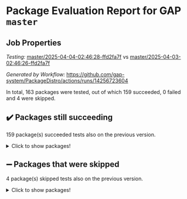 # Package Evaluation Report for GAP `master`

## Job Properties

*Testing:* [master/2025-04-04-02:46:28-ffd2fa7f](https://github.com/gap-system/PackageDistro/blob/data/reports/master/2025-04-04-02:46:28-ffd2fa7f) vs [master/2025-04-03-02:46:26-ffd2fa7f](https://github.com/gap-system/PackageDistro/blob/data/reports/master/2025-04-03-02:46:26-ffd2fa7f)

*Generated by Workflow:* https://github.com/gap-system/PackageDistro/actions/runs/14256723604

In total, 163 packages were tested, out of which 159 succeeded, 0 failed and 4 were skipped.

## :heavy_check_mark: Packages still succeeding

159 package(s) succeeded tests also on the previous version.
<details><summary>Click to show packages!</summary>

- 4ti2interface 2024.11-01 [(success)](https://github.com/gap-system/PackageDistro/actions/runs/14256723604/job/39960865697)
- ace 5.6.2 [(success)](https://github.com/gap-system/PackageDistro/actions/runs/14256723604/job/39960865885)
- aclib 1.3.2 [(success)](https://github.com/gap-system/PackageDistro/actions/runs/14256723604/job/39960866100)
- agt 0.3.1 [(success)](https://github.com/gap-system/PackageDistro/actions/runs/14256723604/job/39960866238)
- alco 1.1.1 [(success)](https://github.com/gap-system/PackageDistro/actions/runs/14256723604/job/39960866413)
- alnuth 3.2.1 [(success)](https://github.com/gap-system/PackageDistro/actions/runs/14256723604/job/39960866571)
- anupq 3.3.1 [(success)](https://github.com/gap-system/PackageDistro/actions/runs/14256723604/job/39960866773)
- atlasrep 2.1.9 [(success)](https://github.com/gap-system/PackageDistro/actions/runs/14256723604/job/39960866933)
- autodoc 2023.06.19 [(success)](https://github.com/gap-system/PackageDistro/actions/runs/14256723604/job/39960867124)
- automata 1.16 [(success)](https://github.com/gap-system/PackageDistro/actions/runs/14256723604/job/39960871085)
- automgrp 1.3.3 [(success)](https://github.com/gap-system/PackageDistro/actions/runs/14256723604/job/39960871501)
- autpgrp 1.11 [(success)](https://github.com/gap-system/PackageDistro/actions/runs/14256723604/job/39960871830)
- cap 2025.03-05 [(success)](https://github.com/gap-system/PackageDistro/actions/runs/14256723604/job/39960873006)
- caratinterface 2.3.7 [(success)](https://github.com/gap-system/PackageDistro/actions/runs/14256723604/job/39960874950)
- cddinterface 2024.09.02 [(success)](https://github.com/gap-system/PackageDistro/actions/runs/14256723604/job/39960875178)
- circle 1.6.6 [(success)](https://github.com/gap-system/PackageDistro/actions/runs/14256723604/job/39960875412)
- classicpres 1.22 [(success)](https://github.com/gap-system/PackageDistro/actions/runs/14256723604/job/39960875612)
- cohomolo 1.6.11 [(success)](https://github.com/gap-system/PackageDistro/actions/runs/14256723604/job/39960875827)
- congruence 1.2.7 [(success)](https://github.com/gap-system/PackageDistro/actions/runs/14256723604/job/39960876018)
- corefreesub 0.6 [(success)](https://github.com/gap-system/PackageDistro/actions/runs/14256723604/job/39960876238)
- corelg 1.57 [(success)](https://github.com/gap-system/PackageDistro/actions/runs/14256723604/job/39960876434)
- crime 1.6 [(success)](https://github.com/gap-system/PackageDistro/actions/runs/14256723604/job/39960876627)
- crisp 1.4.6 [(success)](https://github.com/gap-system/PackageDistro/actions/runs/14256723604/job/39960876807)
- crypting 0.10.5 [(success)](https://github.com/gap-system/PackageDistro/actions/runs/14256723604/job/39960877019)
- cryst 4.1.27 [(success)](https://github.com/gap-system/PackageDistro/actions/runs/14256723604/job/39960877197)
- crystcat 1.1.10 [(success)](https://github.com/gap-system/PackageDistro/actions/runs/14256723604/job/39960877417)
- ctbllib 1.3.9 [(success)](https://github.com/gap-system/PackageDistro/actions/runs/14256723604/job/39960877611)
- cubefree 1.20 [(success)](https://github.com/gap-system/PackageDistro/actions/runs/14256723604/job/39960877841)
- curlinterface 2.4.0 [(success)](https://github.com/gap-system/PackageDistro/actions/runs/14256723604/job/39960878037)
- cvec 2.8.3 [(success)](https://github.com/gap-system/PackageDistro/actions/runs/14256723604/job/39960878292)
- datastructures 0.3.1 [(success)](https://github.com/gap-system/PackageDistro/actions/runs/14256723604/job/39960878481)
- deepthought 1.0.8 [(success)](https://github.com/gap-system/PackageDistro/actions/runs/14256723604/job/39960878678)
- design 1.8.2 [(success)](https://github.com/gap-system/PackageDistro/actions/runs/14256723604/job/39960878856)
- difsets 2.3.1 [(success)](https://github.com/gap-system/PackageDistro/actions/runs/14256723604/job/39960879056)
- digraphs 1.10.0 [(success)](https://github.com/gap-system/PackageDistro/actions/runs/14256723604/job/39960879252)
- edim 1.3.8 [(success)](https://github.com/gap-system/PackageDistro/actions/runs/14256723604/job/39960879484)
- example 4.4.0 [(success)](https://github.com/gap-system/PackageDistro/actions/runs/14256723604/job/39960879692)
- examplesforhomalg 2023.10-01 [(success)](https://github.com/gap-system/PackageDistro/actions/runs/14256723604/job/39960879977)
- factint 1.6.3 [(success)](https://github.com/gap-system/PackageDistro/actions/runs/14256723604/job/39960880262)
- ferret 1.0.14 [(success)](https://github.com/gap-system/PackageDistro/actions/runs/14256723604/job/39960880469)
- fga 1.5.0 [(success)](https://github.com/gap-system/PackageDistro/actions/runs/14256723604/job/39960880685)
- fining 1.5.6 [(success)](https://github.com/gap-system/PackageDistro/actions/runs/14256723604/job/39960880882)
- float 1.0.7 [(success)](https://github.com/gap-system/PackageDistro/actions/runs/14256723604/job/39960881079)
- format 1.4.4 [(success)](https://github.com/gap-system/PackageDistro/actions/runs/14256723604/job/39960881266)
- forms 1.2.12 [(success)](https://github.com/gap-system/PackageDistro/actions/runs/14256723604/job/39960881483)
- fplsa 1.2.6 [(success)](https://github.com/gap-system/PackageDistro/actions/runs/14256723604/job/39960881628)
- fr 2.4.13 [(success)](https://github.com/gap-system/PackageDistro/actions/runs/14256723604/job/39960881799)
- francy 2.0.3 [(success)](https://github.com/gap-system/PackageDistro/actions/runs/14256723604/job/39960881967)
- fwtree 1.3 [(success)](https://github.com/gap-system/PackageDistro/actions/runs/14256723604/job/39960882183)
- gapdoc 1.6.7 [(success)](https://github.com/gap-system/PackageDistro/actions/runs/14256723604/job/39960882379)
- gauss 2024.11-01 [(success)](https://github.com/gap-system/PackageDistro/actions/runs/14256723604/job/39960882564)
- gaussforhomalg 2024.08-01 [(success)](https://github.com/gap-system/PackageDistro/actions/runs/14256723604/job/39960882760)
- gbnp 1.1.0 [(success)](https://github.com/gap-system/PackageDistro/actions/runs/14256723604/job/39960882951)
- generalizedmorphismsforcap 2025.02-01 [(success)](https://github.com/gap-system/PackageDistro/actions/runs/14256723604/job/39960883112)
- genss 1.6.9 [(success)](https://github.com/gap-system/PackageDistro/actions/runs/14256723604/job/39960883267)
- gradedmodules 2024.12-01 [(success)](https://github.com/gap-system/PackageDistro/actions/runs/14256723604/job/39960883412)
- gradedringforhomalg 2024.07-01 [(success)](https://github.com/gap-system/PackageDistro/actions/runs/14256723604/job/39960883589)
- grape 4.9.2 [(success)](https://github.com/gap-system/PackageDistro/actions/runs/14256723604/job/39960883750)
- groupoids 1.76 [(success)](https://github.com/gap-system/PackageDistro/actions/runs/14256723604/job/39960883899)
- grpconst 2.6.5 [(success)](https://github.com/gap-system/PackageDistro/actions/runs/14256723604/job/39960884087)
- guarana 0.96.3 [(success)](https://github.com/gap-system/PackageDistro/actions/runs/14256723604/job/39960884254)
- guava 3.20 [(success)](https://github.com/gap-system/PackageDistro/actions/runs/14256723604/job/39960884439)
- hap 1.66 [(success)](https://github.com/gap-system/PackageDistro/actions/runs/14256723604/job/39960884632)
- hapcryst 0.1.15 [(success)](https://github.com/gap-system/PackageDistro/actions/runs/14256723604/job/39960884810)
- hecke 1.5.4 [(success)](https://github.com/gap-system/PackageDistro/actions/runs/14256723604/job/39960884975)
- help 4.0 [(success)](https://github.com/gap-system/PackageDistro/actions/runs/14256723604/job/39960885158)
- homalg 2024.01-01 [(success)](https://github.com/gap-system/PackageDistro/actions/runs/14256723604/job/39960885320)
- homalgtocas 2023.11-01 [(success)](https://github.com/gap-system/PackageDistro/actions/runs/14256723604/job/39960885473)
- ibnp 0.15 [(success)](https://github.com/gap-system/PackageDistro/actions/runs/14256723604/job/39960885615)
- idrel 2.48 [(success)](https://github.com/gap-system/PackageDistro/actions/runs/14256723604/job/39960885771)
- images 1.3.3 [(success)](https://github.com/gap-system/PackageDistro/actions/runs/14256723604/job/39960885943)
- intpic 0.4.0 [(success)](https://github.com/gap-system/PackageDistro/actions/runs/14256723604/job/39960886114)
- io 4.9.1 [(success)](https://github.com/gap-system/PackageDistro/actions/runs/14256723604/job/39960886264)
- io_forhomalg 2023.02-04 [(success)](https://github.com/gap-system/PackageDistro/actions/runs/14256723604/job/39960886431)
- irredsol 1.4.4 [(success)](https://github.com/gap-system/PackageDistro/actions/runs/14256723604/job/39960886585)
- json 2.2.2 [(success)](https://github.com/gap-system/PackageDistro/actions/runs/14256723604/job/39960886735)
- jupyterkernel 1.5.1 [(success)](https://github.com/gap-system/PackageDistro/actions/runs/14256723604/job/39960886885)
- jupyterviz 1.5.6 [(success)](https://github.com/gap-system/PackageDistro/actions/runs/14256723604/job/39960887155)
- kan 1.37 [(success)](https://github.com/gap-system/PackageDistro/actions/runs/14256723604/job/39960887319)
- kbmag 1.5.11 [(success)](https://github.com/gap-system/PackageDistro/actions/runs/14256723604/job/39960887487)
- laguna 3.9.7 [(success)](https://github.com/gap-system/PackageDistro/actions/runs/14256723604/job/39960887660)
- liealgdb 2.2.1 [(success)](https://github.com/gap-system/PackageDistro/actions/runs/14256723604/job/39960887897)
- liepring 2.9.1 [(success)](https://github.com/gap-system/PackageDistro/actions/runs/14256723604/job/39960888062)
- liering 2.4.2 [(success)](https://github.com/gap-system/PackageDistro/actions/runs/14256723604/job/39960888253)
- linearalgebraforcap 2025.03-02 [(success)](https://github.com/gap-system/PackageDistro/actions/runs/14256723604/job/39960888460)
- lins 0.9 [(success)](https://github.com/gap-system/PackageDistro/actions/runs/14256723604/job/39960888671)
- localizeringforhomalg 2023.10-01 [(success)](https://github.com/gap-system/PackageDistro/actions/runs/14256723604/job/39960888894)
- loops 3.4.4 [(success)](https://github.com/gap-system/PackageDistro/actions/runs/14256723604/job/39960889109)
- lpres 1.1.1 [(success)](https://github.com/gap-system/PackageDistro/actions/runs/14256723604/job/39960889295)
- majoranaalgebras 1.5.2 [(success)](https://github.com/gap-system/PackageDistro/actions/runs/14256723604/job/39960889514)
- mapclass 1.4.6 [(success)](https://github.com/gap-system/PackageDistro/actions/runs/14256723604/job/39960889710)
- matgrp 0.71 [(success)](https://github.com/gap-system/PackageDistro/actions/runs/14256723604/job/39960889885)
- matricesforhomalg 2024.11-02 [(success)](https://github.com/gap-system/PackageDistro/actions/runs/14256723604/job/39960890101)
- modisom 3.0.0 [(success)](https://github.com/gap-system/PackageDistro/actions/runs/14256723604/job/39960890282)
- modulepresentationsforcap 2024.09-02 [(success)](https://github.com/gap-system/PackageDistro/actions/runs/14256723604/job/39960890412)
- modules 2024.12-01 [(success)](https://github.com/gap-system/PackageDistro/actions/runs/14256723604/job/39960890551)
- monoidalcategories 2025.03-02 [(success)](https://github.com/gap-system/PackageDistro/actions/runs/14256723604/job/39960890698)
- nconvex 2024.12-01 [(success)](https://github.com/gap-system/PackageDistro/actions/runs/14256723604/job/39960890857)
- nilmat 1.4.2 [(success)](https://github.com/gap-system/PackageDistro/actions/runs/14256723604/job/39960891002)
- nock 1.5 [(success)](https://github.com/gap-system/PackageDistro/actions/runs/14256723604/job/39960891143)
- normalizinterface 1.3.7 [(success)](https://github.com/gap-system/PackageDistro/actions/runs/14256723604/job/39960891291)
- nq 2.5.11 [(success)](https://github.com/gap-system/PackageDistro/actions/runs/14256723604/job/39960891428)
- numericalsgps 1.4.0 [(success)](https://github.com/gap-system/PackageDistro/actions/runs/14256723604/job/39960891592)
- openmath 11.5.3 [(success)](https://github.com/gap-system/PackageDistro/actions/runs/14256723604/job/39960891752)
- orb 5.0.0 [(success)](https://github.com/gap-system/PackageDistro/actions/runs/14256723604/job/39960891963)
- packagemanager 1.6.1 [(success)](https://github.com/gap-system/PackageDistro/actions/runs/14256723604/job/39960892147)
- patternclass 2.4.5 [(success)](https://github.com/gap-system/PackageDistro/actions/runs/14256723604/job/39960892293)
- permut 2.0.5 [(success)](https://github.com/gap-system/PackageDistro/actions/runs/14256723604/job/39960892459)
- polenta 1.3.10 [(success)](https://github.com/gap-system/PackageDistro/actions/runs/14256723604/job/39960892627)
- polymaking 0.8.7 [(success)](https://github.com/gap-system/PackageDistro/actions/runs/14256723604/job/39960892808)
- primgrp 3.4.4 [(success)](https://github.com/gap-system/PackageDistro/actions/runs/14256723604/job/39960893009)
- profiling 2.6.0 [(success)](https://github.com/gap-system/PackageDistro/actions/runs/14256723604/job/39960893189)
- qdistrnd 0.9.5 [(success)](https://github.com/gap-system/PackageDistro/actions/runs/14256723604/job/39960893432)
- qpa 1.35 [(success)](https://github.com/gap-system/PackageDistro/actions/runs/14256723604/job/39960893617)
- quagroup 1.8.4 [(success)](https://github.com/gap-system/PackageDistro/actions/runs/14256723604/job/39960893825)
- radiroot 2.9 [(success)](https://github.com/gap-system/PackageDistro/actions/runs/14256723604/job/39960894062)
- rcwa 4.7.1 [(success)](https://github.com/gap-system/PackageDistro/actions/runs/14256723604/job/39960894254)
- rds 1.8 [(success)](https://github.com/gap-system/PackageDistro/actions/runs/14256723604/job/39960894436)
- recog 1.4.4 [(success)](https://github.com/gap-system/PackageDistro/actions/runs/14256723604/job/39960894633)
- repndecomp 1.3.0 [(success)](https://github.com/gap-system/PackageDistro/actions/runs/14256723604/job/39960894858)
- repsn 3.1.2 [(success)](https://github.com/gap-system/PackageDistro/actions/runs/14256723604/job/39960895109)
- resclasses 4.7.3 [(success)](https://github.com/gap-system/PackageDistro/actions/runs/14256723604/job/39960895349)
- ringsforhomalg 2024.11-02 [(success)](https://github.com/gap-system/PackageDistro/actions/runs/14256723604/job/39960895546)
- sco 2023.08-01 [(success)](https://github.com/gap-system/PackageDistro/actions/runs/14256723604/job/39960895761)
- scscp 2.4.3 [(success)](https://github.com/gap-system/PackageDistro/actions/runs/14256723604/job/39960895984)
- semigroups 5.5.0 [(success)](https://github.com/gap-system/PackageDistro/actions/runs/14256723604/job/39960896181)
- sglppow 2.4 [(success)](https://github.com/gap-system/PackageDistro/actions/runs/14256723604/job/39960896406)
- sgpviz 0.999.6 [(success)](https://github.com/gap-system/PackageDistro/actions/runs/14256723604/job/39960896561)
- simpcomp 2.1.14 [(success)](https://github.com/gap-system/PackageDistro/actions/runs/14256723604/job/39960896731)
- singular 2024.06.03 [(success)](https://github.com/gap-system/PackageDistro/actions/runs/14256723604/job/39960896916)
- sl2reps 1.1 [(success)](https://github.com/gap-system/PackageDistro/actions/runs/14256723604/job/39960897135)
- sla 1.6.2 [(success)](https://github.com/gap-system/PackageDistro/actions/runs/14256723604/job/39960897297)
- smallantimagmas 0.3.0 [(success)](https://github.com/gap-system/PackageDistro/actions/runs/14256723604/job/39960897489)
- smallgrp 1.5.4 [(success)](https://github.com/gap-system/PackageDistro/actions/runs/14256723604/job/39960897698)
- smallsemi 0.7.2 [(success)](https://github.com/gap-system/PackageDistro/actions/runs/14256723604/job/39960897887)
- sonata 2.9.6 [(success)](https://github.com/gap-system/PackageDistro/actions/runs/14256723604/job/39960898101)
- sophus 1.27 [(success)](https://github.com/gap-system/PackageDistro/actions/runs/14256723604/job/39960898305)
- sotgrps 1.3 [(success)](https://github.com/gap-system/PackageDistro/actions/runs/14256723604/job/39960898491)
- spinsym 1.5.2 [(success)](https://github.com/gap-system/PackageDistro/actions/runs/14256723604/job/39960898688)
- standardff 1.0 [(success)](https://github.com/gap-system/PackageDistro/actions/runs/14256723604/job/39960898894)
- symbcompcc 1.3.2 [(success)](https://github.com/gap-system/PackageDistro/actions/runs/14256723604/job/39960899125)
- thelma 1.3 [(success)](https://github.com/gap-system/PackageDistro/actions/runs/14256723604/job/39960899337)
- tomlib 1.2.11 [(success)](https://github.com/gap-system/PackageDistro/actions/runs/14256723604/job/39960899541)
- toolsforhomalg 2024.09-01 [(success)](https://github.com/gap-system/PackageDistro/actions/runs/14256723604/job/39960899767)
- toric 1.9.6 [(success)](https://github.com/gap-system/PackageDistro/actions/runs/14256723604/job/39960900189)
- transgrp 3.6.5 [(success)](https://github.com/gap-system/PackageDistro/actions/runs/14256723604/job/39960900618)
- typeset 1.2.2 [(success)](https://github.com/gap-system/PackageDistro/actions/runs/14256723604/job/39960900832)
- ugaly 4.1.3 [(success)](https://github.com/gap-system/PackageDistro/actions/runs/14256723604/job/39960901034)
- unipot 1.6 [(success)](https://github.com/gap-system/PackageDistro/actions/runs/14256723604/job/39960901226)
- unitlib 4.2.0 [(success)](https://github.com/gap-system/PackageDistro/actions/runs/14256723604/job/39960901427)
- utils 0.85 [(success)](https://github.com/gap-system/PackageDistro/actions/runs/14256723604/job/39960901673)
- uuid 0.7 [(success)](https://github.com/gap-system/PackageDistro/actions/runs/14256723604/job/39960901863)
- walrus 0.9991 [(success)](https://github.com/gap-system/PackageDistro/actions/runs/14256723604/job/39960902098)
- wedderga 4.10.5 [(success)](https://github.com/gap-system/PackageDistro/actions/runs/14256723604/job/39960902298)
- wpe 0.8 [(success)](https://github.com/gap-system/PackageDistro/actions/runs/14256723604/job/39960902509)
- xmod 2.92 [(success)](https://github.com/gap-system/PackageDistro/actions/runs/14256723604/job/39960902718)
- xmodalg 1.23 [(success)](https://github.com/gap-system/PackageDistro/actions/runs/14256723604/job/39960902893)
- yangbaxter 0.10.6 [(success)](https://github.com/gap-system/PackageDistro/actions/runs/14256723604/job/39960903157)
- zeromqinterface 0.16 [(success)](https://github.com/gap-system/PackageDistro/actions/runs/14256723604/job/39960903365)
</details>

## :heavy_minus_sign: Packages that were skipped

4 package(s) skipped tests also on the previous version.
<details><summary>Click to show packages!</summary>

- browse 1.8.21 [(skipped)](https://github.com/gap-system/PackageDistro/actions/runs/14256723604/job/39960620867)
- itc 1.5.1 [(skipped)](https://github.com/gap-system/PackageDistro/actions/runs/14256723604/job/39960620867)
- polycyclic 2.16 [(skipped)](https://github.com/gap-system/PackageDistro/actions/runs/14256723604/job/39960620867)
- xgap 4.32 [(skipped)](https://github.com/gap-system/PackageDistro/actions/runs/14256723604/job/39960620867)
</details>

